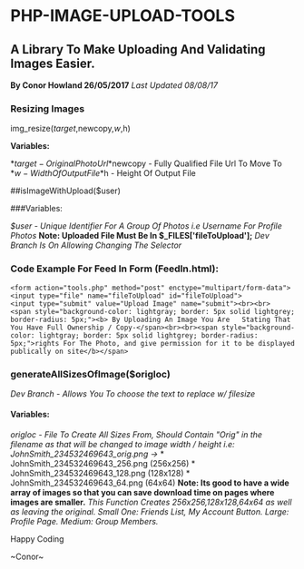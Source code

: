 # PHP-IMAGE-UPLOAD-TOOLS
## A Library To Make Uploading And Validating Images Easier.
**By Conor Howland 26/05/2017**
*Last Updated 08/08/17* 

### Resizing Images
img_resize($target,$newcopy,$w,$h)

**Variables:**

*$target - Original Photo Url
*$newcopy - Fully Qualified File Url To Move To
*$w - Width Of Output File
*$h - Height Of Output File

##isImageWithUpload($user)

###Variables:

*$user -  Unique Identifier For A Group Of Photos i.e Username For Profile Photos*
**Note: Uploaded File Must Be In $_FILES['fileToUpload'];** *Dev Branch Is On Allowing Changing The Selector*

### Code Example For Feed In Form (FeedIn.html):


	<form action="tools.php" method="post" enctype="multipart/form-data">
	<input type="file" name="fileToUpload" id="fileToUpload">
	<input type="submit" value="Upload Image" name="submit"><br><br>
	<span style="background-color: lightgray; border: 5px solid lightgrey; border-radius: 5px;"><b> By Uploading An Image You Are 	Stating That You Have Full Ownership / Copy-</span><br><br><span style="background-color: lightgray; border: 5px solid lightgrey; border-radius: 5px;">rights For The Photo, and give permission for it to be displayed publically on site</b></span>

### generateAllSizesOfImage($origloc) 
*Dev Branch - Allows You To choose the text to replace w/ filesize*

#### Variables:

*origloc - File To Create All Sizes From, Should Contain "Orig" in the filename as that will be changed to image width / height
i.e: JohnSmith_234532469643_orig.png ->*
					* JohnSmith_234532469643_256.png (256x256)
					* JohnSmith_234532469643_128.png (128x128)
					* JohnSmith_234532469643_64.png (64x64)
**Note: Its good to have a wide array of images so that you can save download time on pages where images are smaller.**
*This Function Creates 256x256,128x128,64x64 as well as leaving the original.*
*Small One: Friends List, My Account Button. Large: Profile Page. Medium: Group Members.*

Happy Coding

~Conor~
